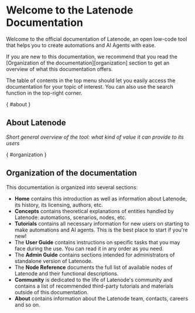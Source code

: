 # Welcome to the Latenode Documentation

Welcome to the official documentation of Latenode, an open low-code tool that helps you to create automations and AI Agents with ease.

If you are new to this documentation, we recommend that you read the [Organization of the documentation][organization] section to get an overview of what this documentation offers.

The table of contents in the top menu should let you easily access the documentation for your topic of interest. You can also use the search function in the top-right corner.

[](){ #about }
## About Latenode

_Short general overview of the tool: what kind of value it can provide to its users_

[](){ #organization }
## Organization of the documentation 

This documentation is organized into several sections:

* **Home** contains this introduction as well as information about Latenode, its history, its licensing, authors, etc.
* **Concepts** contains theoretical explanations of entities handled by Latenode: automations, scenarios, nodes, etc.
* **Tutorials** contains all necessary information for new users on starting to make automations and AI agents. This is the best place to start if you're new!
* The **User Guide** contains instructions on specific tasks that you may face during the use. You can read it in any order as you need.
* The **Admin Guide** contains sections intended for administrators of standalone version of Latenode.
* The **Node Reference** documents the full list of available nodes of Latenode and their functional descriptions.
* **Community** is dedicated to the life of Latenode's community and contains a list of recommended third-party tutorials and materials outside of this documentation.
* **About** contains information about the Latenode team, contacts, careers and so on.
